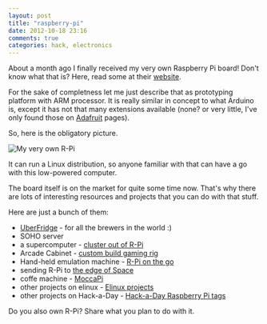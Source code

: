```yaml
---
layout: post
title: "raspberry-pi"
date: 2012-10-18 23:16
comments: true
categories: hack, electronics
---
```


About a month ago I finally received my very own Raspberry Pi board!
Don't know what that is? Here, read some at their
[website](http://www.raspberrypi.org/).

For the sake of completness let me just describe that as prototyping
platform with ARM processor. It is really similar in concept to what
Arduino is, except it has not that many extensions available (none? or
very little, I've only found those on [Adafruit](http://adafruit.com/)
pages).

So, here is the obligatory picture. 

![My very own R-Pi](http://blog.innovative-labs.com/blog/raspberry-pi.jpg)

It can run a Linux distribution, so anyone familiar with that can have a
go with this low-powered computer. 

The board itself is on the market for quite some time now. That's why
there are lots of interesting resources and projects that you can do
with that stuff.

Here are just a bunch of them:

* [UberFridge](http://www.elcojacobs.com/uberfridge/) - for all the
  brewers in the world :)
* SOHO server 
* a supercomputer - [cluster out of R-Pi](http://www.southampton.ac.uk/mediacentre/features/raspberry_pi_supercomputer.shtml)
* Arcade Cabinet - [custom build gaming rig](http://www.raspberrypi.org/phpBB3/viewtopic.php?f=9&t=1814)
* Hand-held emulation machine - [R-Pi on the go](http://www.raspberrypi.org/phpBB3/viewtopic.php?f=9&t=4570)
* sending R-Pi to [the edge of Space](http://www.raspberrypi.org/phpBB3/viewtopic.php?f=9&t=2059)
* coffe machine - [MoccaPi](http://moccapi.blogspot.co.uk/)
* other projects on elinux - [Elinux projects](http://elinux.org/RPi_Projects)
* other projects on Hack-a-Day - [Hack-a-Day Raspberry Pi
  tags](http://hackaday.com/tag/raspberry-pi/)



Do you also own R-Pi? Share what you plan to do with it.
